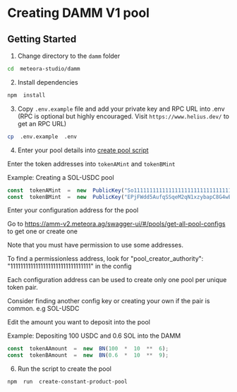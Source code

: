 

  

# Creating DAMM V1 pool




## Getting Started


  

1. Change directory to the `damm` folder

```bash
cd  meteora-studio/damm
```


2. Install dependencies
  

```bash
npm  install
```

3. Copy `.env.example` file and add your private key and RPC URL into .env (RPC is optional but highly encouraged. Visit `https://www.helius.dev/` to get an RPC URL)

```bash
cp  .env.example  .env
```

4. Enter your pool details into [create pool script](create-pool/src/constant-product.ts)


Enter the token addresses into `tokenAMint` and `tokenBMint`

Example: Creating a SOL-USDC pool
```typescript
const  tokenAMint  =  new  PublicKey("So11111111111111111111111111111111111111112")
const  tokenBMint  =  new  PublicKey("EPjFWdd5AufqSSqeM2qN1xzybapC8G4wEGGkZwyTDt1v");
```

Enter your configuration address for the pool
  

Go to https://amm-v2.meteora.ag/swagger-ui/#/pools/get-all-pool-configs to get one or create one

  

Note that you must have permission to use some addresses.

  

  

To find a permissionless address, look for "pool_creator_authority": "11111111111111111111111111111111" in the config

  

  

Each configuration address can be used to create only one pool per unique token pair.

  

Consider finding another config key or creating your own if the pair is common. e.g SOL-USDC

  

  

Edit the amount you want to deposit into the pool

  

Example: Depositing 100 USDC and 0.6 SOL into the DAMM

```typescript
const  tokenAAmount  =  new  BN(100  *  10  **  6);
const  tokenBAmount  =  new  BN(0.6  *  10  **  9);
```

6. Run the script to create the pool

```bash
npm  run  create-constant-product-pool
```